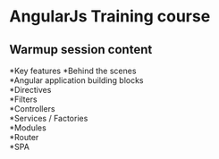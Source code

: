 # AngularJs Training course

## Warmup session content
 *Key features
 *Behind the scenes  
 *Angular application building blocks  
  *Directives  
  *Filters  
  *Controllers  
  *Services / Factories  
  *Modules  
  *Router  
 *SPA

